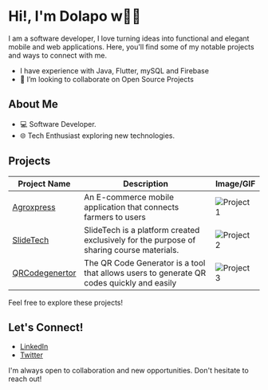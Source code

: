 <!--### Hi there 👋


**Dolapo-A/Dolapo-A** is a ✨ _special_ ✨ repository because its `README.md` (this file) appears on your GitHub profile.

Here are some ideas to get you started:

- 🔭 I’m currently working on ...
- 🌱 I’m currently learning ...
- 🤔 I’m looking for help with ...
- 💬 Ask me about ...
- 📫 How to reach me: ...
- 😄 Pronouns: ...
- ⚡ Fun fact: ...
-->
# Hi!, I'm Dolapo w👋🏻

I am a software developer, I love turning ideas into functional and elegant mobile and web applications. Here, you'll find some of my notable projects and ways to connect with me.

- I have experience with Java, Flutter, mySQL and Firebase
- 👯 I’m looking to collaborate on Open Source Projects
## About Me

- 💻 Software Developer.
- 🌐 Tech Enthusiast exploring new technologies.

## Projects

| Project Name | Description | Image/GIF |  
|--------------|-------------|-----------|  
| [Agroxpress](https://github.com/Dolapo-A/agroxpress) | An E-commerce mobile application that connects farmers to users | ![Project 1](Link-to-Image-or-GIF1) |  
| [SlideTech](https://slidesshare-f089e.web.app/) | SlideTech is a platform created exclusively for the purpose of sharing course materials. | ![Project 2](Link-to-Image-or-GIF2) |  
| [QRCodegenertor](https://github.com/Dolapo-A/qrcodegenerator) | The QR Code Generator is a tool that allows users to generate QR codes quickly and easily| ![Project 3](Link-to-Image-or-GIF3) |  

Feel free to explore these projects!

## Let's Connect!

- [LinkedIn](https://www.linkedin.com/in/dolapo-araoye-86ba31219/)
- [Twitter](https://twitter.com/_dolapoe)

I'm always open to collaboration and new opportunities. Don't hesitate to reach out!

